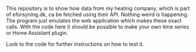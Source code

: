 This repository is to show how data from my heating company, which is part of eforsyning.dk, ca be fetched using their API.
Nothing weird is happening. The program just emulates the web application which makes these exact calls.
With the code here it should be possible to make your own time series or Home Assistant plugin.

Look to the code for further instructions on how to test it.
